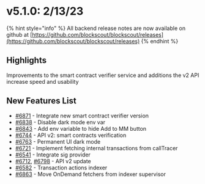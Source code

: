 # v5.1.0: 2/13/23

{% hint style="info" %}
All backend release notes are now available on github at [https://github.com/blockscout/blockscout/releases](https://github.com/blockscout/blockscout/releases)
{% endhint %}

## Highlights

Improvements to the smart contract verifier service and additions the v2 API increase speed and usability

## New Features List

* [#6871](https://github.com/blockscout/blockscout/pull/6871) - Integrate new smart contract verifier version
* [#6838](https://github.com/blockscout/blockscout/pull/6838) - Disable dark mode env var
* [#6843](https://github.com/blockscout/blockscout/pull/6843) - Add env variable to hide Add to MM button
* [#6744](https://github.com/blockscout/blockscout/pull/6744) - API v2: smart contracts verification
* [#6763](https://github.com/blockscout/blockscout/pull/6763) - Permanent UI dark mode
* [#6721](https://github.com/blockscout/blockscout/pull/6721) - Implement fetching internal transactions from callTracer
* [#6541](https://github.com/blockscout/blockscout/pull/6541) - Integrate sig provider
* [#6712](https://github.com/blockscout/blockscout/pull/6712), [#6798](https://github.com/blockscout/blockscout/pull/6798) - API v2 update
* [#6582](https://github.com/blockscout/blockscout/pull/6582) - Transaction actions indexer
* [#6863](https://github.com/blockscout/blockscout/pull/6863) - Move OnDemand fetchers from indexer supervisor
